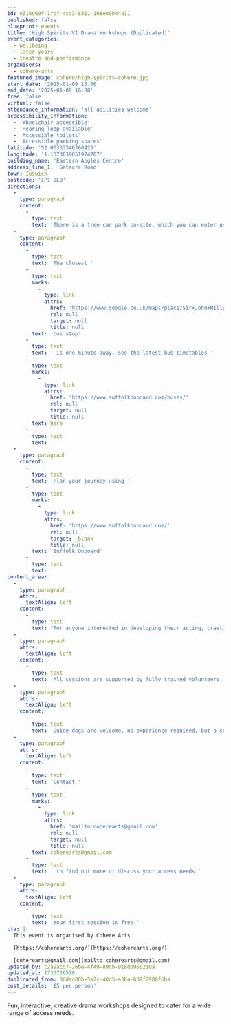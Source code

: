 ```yaml
---
id: e316d69f-1fbf-4ca3-8311-108e09b44a11
published: false
blueprint: events
title: 'High Spirits VI Drama Workshops (Duplicated)'
event_categories:
  - wellbeing
  - later-years
  - theatre-and-performance
organisers:
  - cohere-arts
featured_image: cohere/high-spirits-cohere.jpg
start_date: '2025-01-09 13:00'
end_date: '2025-01-09 16:00'
free: false
virtual: false
attendance_information: 'all abilities welcome'
accessibility_information:
  - 'Wheelchair accessible'
  - 'Hearing loop available'
  - 'Accessible toilets'
  - 'Accessible parking spaces'
latitude: '52.06333346360425'
longitude: '1.1373039051974707'
building_name: 'Eastern Angles Centre'
address_line_1: 'Gatacre Road'
town: Ipswich
postcode: 'IP1 2LQ'
directions:
  -
    type: paragraph
    content:
      -
        type: text
        text: 'There is a free car park on-site, which you can enter using the large blue gates located on the right-hand side of Gatacre Road. Other car parks nearby which are pay and display include: South Street Car Park (10 min walk to theatre), Portman Road Car Park (16 min walk to theatre). '
  -
    type: paragraph
    content:
      -
        type: text
        text: 'The closest '
      -
        type: text
        marks:
          -
            type: link
            attrs:
              href: 'https://www.google.co.uk/maps/place/Sir+John+Mills+Theatre/@52.0631843,1.1376062,19.75z/data=!4m12!1m6!3m5!1s0x47d9a1b5f34a8ddd:0xe05bc781d84ef4dd!2sEastern+Angles+Centre!8m2!3d52.0631422!4d1.13732!3m4!1s0x47d9a1b5f9a67d49:0x8856208cee78829a!8m2!3d52.063236!4d1.137275'
              rel: null
              target: null
              title: null
        text: 'bus stop'
      -
        type: text
        text: ' is one minute away, see the latest bus timetables '
      -
        type: text
        marks:
          -
            type: link
            attrs:
              href: 'https://www.suffolkonboard.com/buses/'
              rel: null
              target: null
              title: null
        text: here
      -
        type: text
        text: .
  -
    type: paragraph
    content:
      -
        type: text
        text: 'Plan your journey using '
      -
        type: text
        marks:
          -
            type: link
            attrs:
              href: 'https://www.suffolkonboard.com/'
              rel: null
              target: _blank
              title: null
        text: 'Suffolk Onboard'
      -
        type: text
        text: .
content_area:
  -
    type: paragraph
    attrs:
      textAlign: left
    content:
      -
        type: text
        text: "For anyone interested in developing their acting, creative or technical skills, or just trying something new.\_"
  -
    type: paragraph
    attrs:
      textAlign: left
    content:
      -
        type: text
        text: 'All sessions are supported by fully trained volunteers. '
  -
    type: paragraph
    attrs:
      textAlign: left
    content:
      -
        type: text
        text: 'Guide dogs are welcome, no experience required, but a sense of humour most definitely useful! '
  -
    type: paragraph
    attrs:
      textAlign: left
    content:
      -
        type: text
        text: 'Contact '
      -
        type: text
        marks:
          -
            type: link
            attrs:
              href: 'mailto:coherearts@gmail.com'
              rel: null
              target: null
              title: null
        text: coherearts@gmail.com
      -
        type: text
        text: ' to find out more or discuss your access needs.'
  -
    type: paragraph
    attrs:
      textAlign: left
    content:
      -
        type: text
        text: 'Your first session is free.'
cta: |-
  This event is organised by Cohere Arts

  [https://coherearts.org/](https://coherearts.org/)

  [coherearts@gmail.com](mailto:coherearts@gmail.com)
updated_by: c2a9acd7-26be-4f49-89cb-918d0960210a
updated_at: 1733736510
duplicated_from: 36dac00b-5a2c-40d5-a3ba-b39f2988f6ba
cost_details: '£5 per person'
---
```

Fun, interactive, creative drama workshops designed to cater for a wide range of access needs.